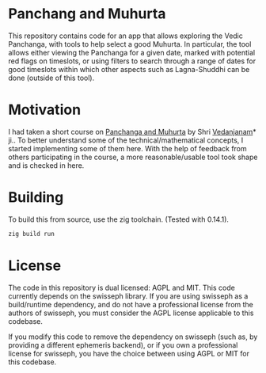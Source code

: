 # Panchang and Muhurta

This repository contains code for an app that allows exploring the Vedic Panchanga, with tools to help select a good Muhurta. In particular, the tool allows either viewing the Panchanga for a given date, marked with potential red flags on timeslots, or using filters to search through a range of dates for good timeslots within which other aspects such as Lagna-Shuddhi can be done (outside of this tool).

# Motivation

I had taken a short course on [Panchanga and Muhurta](https://www.brhat.in/drashta/course/panchangam25) by Shri [Vedanjanam](https://x.com/VEDANJANAM)* ji.. To better understand some of the technical/mathematical concepts, I started implementing some of them here. With the help of feedback from others participating in the course, a more reasonable/usable tool took shape and is checked in here.

# Building

To build this from source, use the zig toolchain. (Tested with 0.14.1).

``` sh
zig build run
```

# License

The code in this repository is dual licensed: AGPL and MIT. This code currently depends on the swisseph library. If you are using swisseph as a build/runtime dependency, and do not have a professional license from the authors of swisseph, you must consider the AGPL license applicable to this codebase. 

If you modify this code to remove the dependency on swisseph (such as, by providing a different ephemeris backend), or if you own a professional license for swisseph, you have the choice between using AGPL or MIT for this codebase. 
